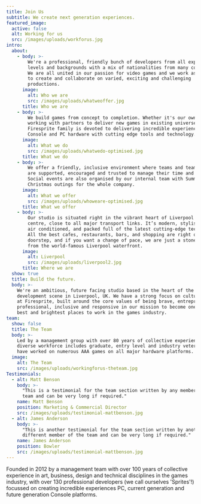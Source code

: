 ```yaml
---
title: Join Us
subtitle: We create next generation experiences.
featured_image:
  active: false
  alt: Working for us
  src: /images/uploads/workforus.jpg
intro:
  about:
    - body: >-
        We're a professional, friendly bunch of developers from all experience
        levels and backgrounds with a mix of nationalities from many countries.
        We are all united in our passion for video games and we work as a team
        to create and collaborate on varied, exciting and challenging
        productions.
      image:
        alt: Who we are
        src: /images/uploads/whatweoffer.jpg
      title: Who we are
    - body: >-
        We build games from concept to completion. Whether it's our own IP or
        working with partners to deliver new games in existing universes, the
        Firesprite family is devoted to delivering incredible experiences on
        Console and PC hardware with cutting edge tools and technology.
      image:
        alt: What we do
        src: /images/uploads/whatwedo-optimised.jpg
      title: What we do
    - body: >-
        We offer a friendly, inclusive environment where teams and team members
        are supported, encouraged and trusted to manage their time and workflow.
        Social events are also organised by our internal team with Summer and
        Christmas outings for the whole company.
      image:
        alt: What we offer
        src: /images/uploads/whoweare-optimised.jpg
      title: What we offer
    - body: >-
        Our studio is situated right in the vibrant heart of Liverpool city
        centre, close to all major transport links. It’s modern, stylish, and
        air conditioned, and packed full of the latest cutting-edge technology.
        All the best cafes, restaurants, bars, and shopping are right on our
        doorstep, and if you want a change of pace, we are just a stone’s throw
        from the world-famous Liverpool waterfront.
      image:
        alt: Liverpool
        src: /images/uploads/liverpool2.jpg
      title: Where we are
  show: true
  title: Build the future.
  body: >-
    We're an ambitious, future facing studio based in the heart of the game
    development scene in Liverpool, UK. We have a strong focus on culture here
    at Firesprite, built around the core values of being brave, entrepreneurial,
    professional, inclusive and responsive in our mission to become one of the
    best and brightest places to work in the games industry. 
team:
  show: false
  title: The Team
  body: >-
    Led by a management group with over 80 years of collective experience our
    diverse workforce includes graduate, entry level and industry veterans who
    have worked on numerous AAA games on all major hardware platforms.
  image:
    alt: The Team
    src: /images/uploads/workingforus-theteam.jpg
Testimonials:
  - alt: Matt Benson
    body: >-
      "This is a testimonial for the team section written by any member of the
      team and can be very long if required."
    name: Matt Benson
    position: Marketing & Commercial Director
    src: /images/uploads/testimonial-mattbenson.jpg
  - alt: James Anderson
    body: >-
      "This is another testimonial for the team section written by another
      different member of the team and can be very long if required."
    name: James Anderson
    position: Bowler
    src: /images/uploads/testimonial-mattbenson.jpg
---
```

Founded in 2012 by a management team with over 100 years of collective experience in art, business, design and technical disciplines in the games industry, with over 130 professional developers (we call ourselves 'Sprites'!) focussed on creating incredible experiences PC, current generation and future generation Console platforms.

